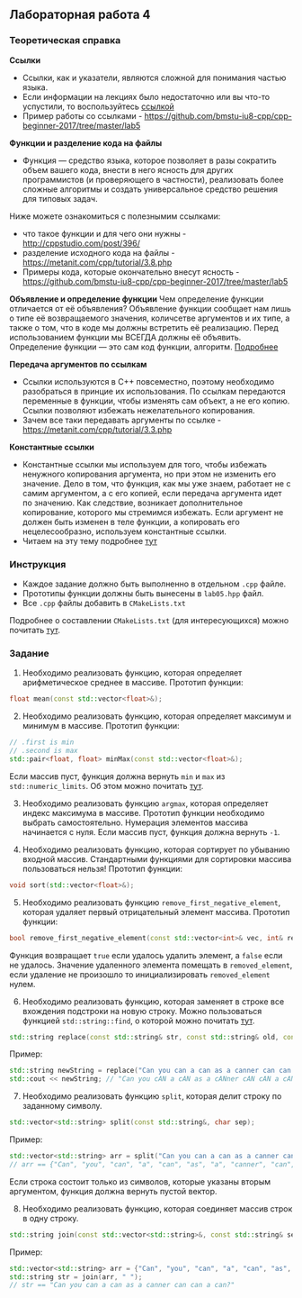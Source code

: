 ## Лабораторная работа 4

### Теоретическая справка
**Ссылки**
* Ссылки, как и указатели, являются сложной для понимания частью языка.
* Если информации на лекциях было недостаточно или вы что-то успустили, то воспользуйтесь [ссылкой](http://cppstudio.com/post/429/)
* Пример работы со сcылками - https://github.com/bmstu-iu8-cpp/cpp-beginner-2017/tree/master/lab5

**Функции и разделение кода на файлы**
* Функция — средство языка, которое позволяет в разы сократить объем вашего кода, внести в него ясность для других программистов (и проверяющего в частности), реализовать более сложные алгоритмы и создать универсальное средство решения для типовых задач.

Ниже можете ознакомиться с полезнымим ссылками:
* что такое функции и для чего они нужны - http://cppstudio.com/post/396/
* разделение исходного кода на файлы - https://metanit.com/cpp/tutorial/3.8.php
* Примеры кода, которые окончательно внесут ясность - https://github.com/bmstu-iu8-cpp/cpp-beginner-2017/tree/master/lab5

**Объявление и определение функции**
Чем определение функции отличается от её объявления? Объявление функции сообщает нам лишь о типе её возвращаемого значения,
количсетве аргументов и их типе, а также о том, что в коде мы должны встретить её реализацию. Перед использованием функции мы ВСЕГДА
должны её объявить. Определение функции — это сам код функции, алгоритм. [Подробнее](https://metanit.com/cpp/tutorial/3.1.php)

**Передача аргументов по ссылкам**
* Ссылки используются в С++ повсеместно, поэтому необходимо разобраться в принцие их использования. По ссылкам
передаются переменные в функции, чтобы изменять сам объект, а не его копию. Ссылки позволяют избежать
нежелательного копирования.
* Зачем все таки передавать аргументы по ссылке - https://metanit.com/cpp/tutorial/3.3.php

**Константные ссылки**
* Константные ссылки мы используем для того, чтобы избежать ненужного копирования аргумента, но при этом не изменить
его значение. Дело в том, что функция, как мы уже знаем, работает не с самим аргументом, а с его копией, если передача
аргумента идет по значению. Как следствие, возникает дополнительное копирование, которого мы стремимся избежать. Если аргумент
не должен быть изменен в теле функции, а копировать его нецелесообразно, используем константные ссылки.
* Читаем на эту тему подробнее [тут](http://alenacpp.blogspot.com/2005/09/const-1.html)

### Инструкция
- Каждое задание должно быть выполненно в отдельном `.cpp` файле.
- Прототипы функции должны быть вынесены в `lab05.hpp` файл.
- Все `.cpp` файлы добавить в `CMakeLists.txt`

Подробнее о составлении `CMakeLists.txt` (для интересующихся) можно почитать [тут](https://habr.com/post/155467/).

### Задание
1. Необходимо реализовать функцию, которая определяет арифметическое среднее в массиве.
Прототип функции:
```cpp
float mean(const std::vector<float>&);
```

2. Необходимо реализовать функцию, которая определяет максимум и минимум в массиве. 
Прототип функции:
```cpp
// .first is min
// .second is max
std::pair<float, float> minMax(const std::vector<float>&);
```
Если массив пуст, функция должна вернуть `min` и `max` из `std::numeric_limits`.
Об этом можно почитать [тут](https://en.cppreference.com/w/cpp/types/numeric_limits).

3. Необходимо реализовать функцию `argmax`, которая определяет индекс максимума в массиве. 
Прототип функции необходимо выбрать самостоятельно.
Нумерация элементов массива начинается с нуля.
Если массив пуст, функция должна вернуть `-1`.

4. Необходимо реализовать функцию, которая сортирует по убыванию входной массив.
Стандартными функциями для сортировки массива пользоваться нельзя!
Прототип функции:
```cpp
void sort(std::vector<float>&);
```

5. Необходимо реализовать функцию `remove_first_negative_element`, которая удаляет первый отрицательный элемент массива.
Прототип функции:
```cpp
bool remove_first_negative_element(const std::vector<int>& vec, int& removed_element);
```
Функция возвращает `true` если удалось удалить элемент, а `false` если не удалось.
Значение удаленного элемента помещать в `removed_element`, если удаление не произошло то инициализировать `removed_element` нулем.

6. Необходимо реализовать функцию, которая заменяет в строке все вхождения подстроки на новую строку.
Можно пользоваться функцией `std::string::find`, о которой можно почитать [тут](https://ru.cppreference.com/w/cpp/string/basic_string/find).
```cpp
std::string replace(const std::string& str, const std::string& old, const std::string& new_string);
```
Пример:
```cpp
std::string newString = replace("Can you can a can as a canner can can a can?", "can", "cAN");
std::cout << newString; // "Can you cAN a cAN as a cANner cAN cAN a cAN?"
```

7. Необходимо реализовать функцию `split`, которая делит строку по заданному символу.
```cpp
std::vector<std::string> split(const std::string&, char sep);
```
Пример:
```cpp
std::vector<std::string> arr = split("Can you can a can as a canner can can a can?", ' ');
// arr == {"Can", "you", "can", "a", "can", "as", "a", "canner", "can", "can", "a", "can?"};
```
Если строка состоит только из символов, которые указаны вторым аргументом, функция должна вернуть пустой вектор.

8. Необходимо реализовать функцию, которая соединяет массив строк в одну строку.
```cpp
std::string join(const std::vector<std::string>&, const std::string& sep);
```
Пример:
```cpp
std::vector<std::string> arr = {"Can", "you", "can", "a", "can", "as", "a", "canner", "can", "can", "a", "can?"};
std::string str = join(arr, " ");
// str == "Can you can a can as a canner can can a can?"
```
